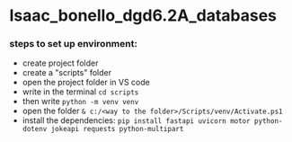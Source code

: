 # Isaac_bonello_dgd6.2A_databases

### steps to set up environment:
- create project folder
- create a "scripts" folder
- open the project folder in VS code
- write in the terminal `cd scripts`
- then write `python -m venv venv`
- open the folder `& c:/<way to the folder>/Scripts/venv/Activate.ps1`
- install the dependencies: `pip install fastapi uvicorn motor python-dotenv jokeapi requests python-multipart`
